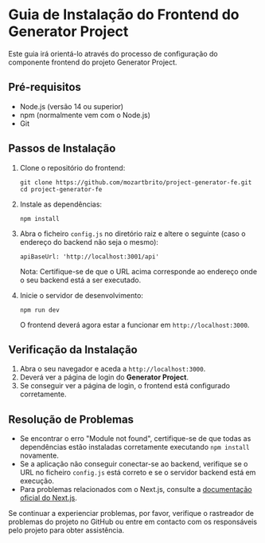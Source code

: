 # Guia de Instalação do Frontend do Generator Project

Este guia irá orientá-lo através do processo de configuração do componente frontend do projeto Generator Project.

## Pré-requisitos

- Node.js (versão 14 ou superior)
- npm (normalmente vem com o Node.js)
- Git

## Passos de Instalação

1. Clone o repositório do frontend:
   ```
   git clone https://github.com/mozartbrito/project-generator-fe.git
   cd project-generator-fe
   ```

2. Instale as dependências:
   ```
   npm install
   ```

3. Abra o ficheiro `config.js` no diretório raiz e altere o seguinte (caso o endereço do backend não seja o mesmo):
   ```
   apiBaseUrl: 'http://localhost:3001/api'
   ```
   Nota: Certifique-se de que o URL acima corresponde ao endereço onde o seu backend está a ser executado.

4. Inicie o servidor de desenvolvimento:
   ```
   npm run dev
   ```

   O frontend deverá agora estar a funcionar em `http://localhost:3000`.

## Verificação da Instalação

1. Abra o seu navegador e aceda a `http://localhost:3000`.
2. Deverá ver a página de login do **Generator Project**.
3. Se conseguir ver a página de login, o frontend está configurado corretamente.

## Resolução de Problemas

- Se encontrar o erro "Module not found", certifique-se de que todas as dependências estão instaladas corretamente executando `npm install` novamente.
- Se a aplicação não conseguir conectar-se ao backend, verifique se o URL no ficheiro `config.js` está correto e se o servidor backend está em execução.
- Para problemas relacionados com o Next.js, consulte a [documentação oficial do Next.js](https://nextjs.org/docs).

Se continuar a experienciar problemas, por favor, verifique o rastreador de problemas do projeto no GitHub ou entre em contacto com os responsáveis pelo projeto para obter assistência.